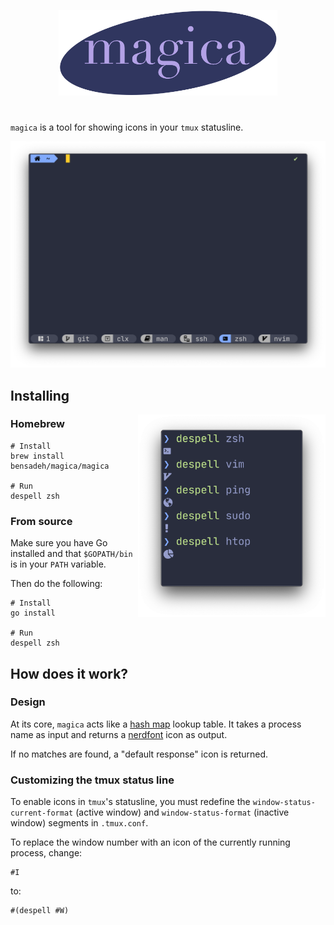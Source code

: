 <p align="center">
  <img src="assets/magica.png" width="350" />
</p>

#

`magica` is a tool for showing icons in your `tmux` statusline. 

<p align="center">
  <img src="assets/example2.png" width="700" />
</p>

## Installing

<img align="right" width="300" src="assets/example3.png" alt="Screenshot">

### Homebrew

```console
# Install
brew install bensadeh/magica/magica

# Run
despell zsh
```

### From source

Make sure you have Go installed and that `$GOPATH/bin` is in your `PATH` variable.

Then do the following: 

```console
# Install
go install

# Run
despell zsh
```

## How does it work?

### Design



At its core, `magica` acts like a [hash map](https://en.wikipedia.org/wiki/Hash_table) lookup table. It takes a 
process name as input and returns a [nerdfont](https://www.nerdfonts.com) icon as output. 

If no matches are found, a "default response" icon is returned.

### Customizing the tmux status line

To enable icons in `tmux`'s statusline, you must redefine the `window-status-current-format` (active window) and 
`window-status-format` (inactive window) segments in `.tmux.conf`.

To replace the window number with an icon of the currently running process, change:
```
#I
```
to:

```
#(despell #W)
```
